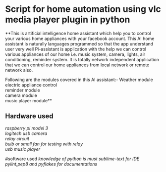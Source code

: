 # Script for home automation using vlc media player plugin in python
**This is artificial intelligence home assistant which help you to control your various home appliances with your facebook account.
This AI home assistant is naturally languages programmed so that the app understand user very well
Pi-assistant is application with the help we can control various appliances of our home i.e. music system, camera, lights, air conditioning, reminder system. 
It is totally network independent application that we can control our home appliances from local network or remote network also.

Following are the modules covered in this AI assistant:-
Weather module  
electric appliance control  
reminder module  
camera module  
music player module**  

## Hardware used
*raspberry pi model 3*  
*logitech usb camera*  
*relay circuit*  
*bulb or small fan for testing with relay*  
*usb music player*   




#software used
*knowledge of python is must*
*sublime-text for IDE*
*pylint,pep8 and pyflakes for documentations*
